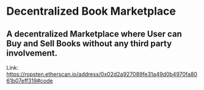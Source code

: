 # Decentralized Book Marketplace
## A decentralized Marketplace where User can Buy and Sell Books without any third party involvement.

Link: https://ropsten.etherscan.io/address/0x02d2a927089fe31a49d0b4970fa8061b07eff319#code
